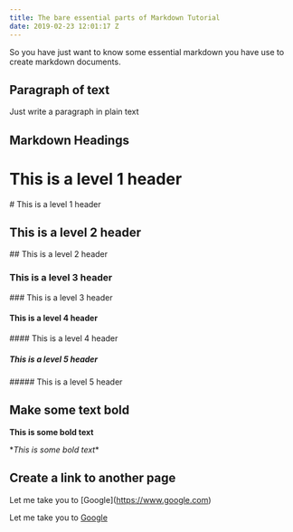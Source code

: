 ```yaml
---
title: The bare essential parts of Markdown Tutorial
date: 2019-02-23 12:01:17 Z
---
```


So you have just want to know some essential markdown you have use to create markdown documents.

## Paragraph of text

Just write a paragraph in plain text

## Markdown Headings

# This is a level 1 header

\# This is a level 1 header

## This is a level 2 header

\## This is a level 2 header

### This is a level 3 header

\### This is a level 3 header

#### This is a level 4 header

\#### This is a level 4 header

##### This is a level 5 header

\##### This is a level 5 header

## Make some text bold

**This is some bold text**

\**This is some bold text**

## **Create a link to another page**

Let me take you to \[Google\](https://www.google.com)

Let me take you to [Google](google.com)